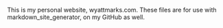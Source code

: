 This is my personal website, wyattmarks.com. These files are for use with markdown_site_generator, on my GitHub as well.
